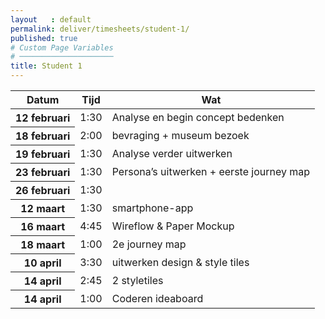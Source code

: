 ```yaml
---
layout   : default
permalink: deliver/timesheets/student-1/
published: true
# Custom Page Variables
# ─────────────────────
title: Student 1
---
```

<table class="table">
  <thead>
    <tr>
      <th scope="col">Datum</th>
      <th scope="col">Tijd</th>
      <th scope="col">Wat</th>
    </tr>
  </thead>
  <tbody>
    <tr>
      <th scope="row">12 februari </th>
      <td>1:30</td>
      <td>Analyse en begin concept bedenken</td>
    </tr>
    <tr>
      <th scope="row">18 februari</th>
      <td>2:00</td>
      <td>bevraging + museum bezoek</td>
    </tr>
    <tr>
      <th scope="row">19 februari</th>
      <td>1:30</td>
      <td>Analyse verder uitwerken</td>
    </tr>
    <tr>
      <th scope="row">23 februari</th>
      <td>1:30</td>
      <td>Persona’s uitwerken + eerste journey map</td>
    </tr>
     <tr>
      <th scope="row">26 februari</th>
      <td>1:30</td>
      <td></td>
    </tr>
     <tr>
      <th scope="row">12 maart</th>
      <td>1:30</td>
      <td>smartphone-app</td>
    </tr>
         <tr>
      <th scope="row">16 maart</th>
      <td>4:45</td>
      <td>Wireflow & Paper Mockup</td>
    </tr>
             <tr>
      <th scope="row">18 maart</th>
      <td>1:00</td>
      <td>2e journey map</td>
    </tr>
     <tr>
      <th scope="row">10 april</th>
      <td>3:30</td>
      <td>uitwerken design & style tiles</td>
    </tr>
    <tr>
      <th scope="row">14 april</th>
      <td>2:45</td>
      <td>2 styletiles</td>
    </tr>
        <tr>
      <th scope="row">14 april</th>
      <td>1:00</td>
      <td>Coderen ideaboard</td>
    </tr>    
  </tbody>
</table>